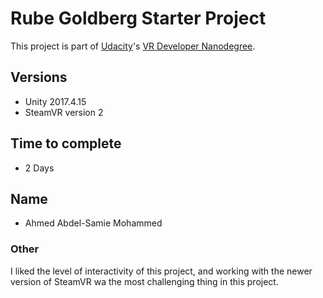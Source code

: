 # Rube Goldberg Starter Project

This project is part of [Udacity](https://www.udacity.com "Udacity - Be in demand")'s [VR Developer Nanodegree](https://www.udacity.com/course/vr-developer-nanodegree--nd017).

## Versions
- Unity 2017.4.15
- SteamVR version 2

## Time to complete
- 2 Days

## Name
- Ahmed Abdel-Samie Mohammed

### Other
I liked the level of interactivity of this project, and working with the newer version of SteamVR wa the most challenging thing in this project.